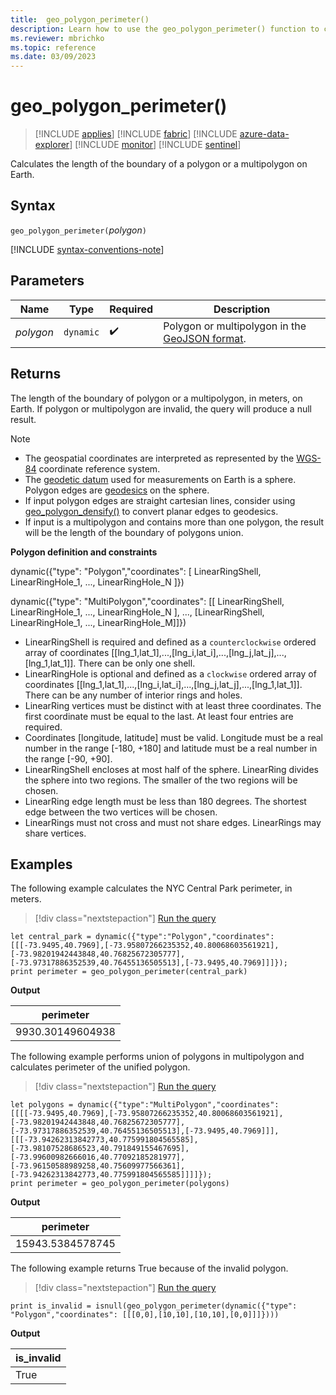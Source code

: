 ```yaml
---
title:  geo_polygon_perimeter()
description: Learn how to use the geo_polygon_perimeter() function to calculate the length of the boundary of a polygon or a multipolygon on Earth.
ms.reviewer: mbrichko
ms.topic: reference
ms.date: 03/09/2023
---
```

# geo_polygon_perimeter()

> [!INCLUDE [applies](../includes/applies-to-version/applies.md)] [!INCLUDE [fabric](../includes/applies-to-version/fabric.md)] [!INCLUDE [azure-data-explorer](../includes/applies-to-version/azure-data-explorer.md)] [!INCLUDE [monitor](../includes/applies-to-version/monitor.md)] [!INCLUDE [sentinel](../includes/applies-to-version/sentinel.md)]

Calculates the length of the boundary of a polygon or a multipolygon on Earth.

## Syntax

`geo_polygon_perimeter(`*polygon*`)`

[!INCLUDE [syntax-conventions-note](../includes/syntax-conventions-note.md)]

## Parameters

|Name|Type|Required|Description|
|--|--|--|--|
| *polygon* | `dynamic` |  :heavy_check_mark: | Polygon or multipolygon in the [GeoJSON format](https://tools.ietf.org/html/rfc7946).|

## Returns

The length of the boundary of polygon or a multipolygon, in meters, on Earth. If polygon or multipolygon are invalid, the query will produce a null result.

> [!NOTE]
>
> * The geospatial coordinates are interpreted as represented by the [WGS-84](https://earth-info.nga.mil/index.php?dir=wgs84&action=wgs84) coordinate reference system.
> * The [geodetic datum](https://en.wikipedia.org/wiki/Geodetic_datum) used for measurements on Earth is a sphere. Polygon edges are [geodesics](https://en.wikipedia.org/wiki/Geodesic) on the sphere.
> * If input polygon edges are straight cartesian lines, consider using [geo_polygon_densify()](geo-polygon-densify-function.md) to convert planar edges to geodesics.
> * If input is a multipolygon and contains more than one polygon, the result will be the length of the boundary of polygons union.

**Polygon definition and constraints**

dynamic({"type": "Polygon","coordinates": [ LinearRingShell, LinearRingHole_1, ..., LinearRingHole_N ]})

dynamic({"type": "MultiPolygon","coordinates": [[ LinearRingShell, LinearRingHole_1, ..., LinearRingHole_N ], ..., [LinearRingShell, LinearRingHole_1, ..., LinearRingHole_M]]})

* LinearRingShell is required and defined as a `counterclockwise` ordered array of coordinates [[lng_1,lat_1],...,[lng_i,lat_i],...,[lng_j,lat_j],...,[lng_1,lat_1]]. There can be only one shell.
* LinearRingHole is optional and defined as a `clockwise` ordered array of coordinates [[lng_1,lat_1],...,[lng_i,lat_i],...,[lng_j,lat_j],...,[lng_1,lat_1]]. There can be any number of interior rings and holes.
* LinearRing vertices must be distinct with at least three coordinates. The first coordinate must be equal to the last. At least four entries are required.
* Coordinates [longitude, latitude] must be valid. Longitude must be a real number in the range [-180, +180] and latitude must be a real number in the range [-90, +90].
* LinearRingShell encloses at most half of the sphere. LinearRing divides the sphere into two regions. The smaller of the two regions will be chosen.
* LinearRing edge length must be less than 180 degrees. The shortest edge between the two vertices will be chosen.
* LinearRings must not cross and must not share edges. LinearRings may share vertices.

## Examples

The following example calculates the NYC Central Park perimeter, in meters.

> [!div class="nextstepaction"]
> <a href="https://dataexplorer.azure.com/clusters/help/databases/Samples?query=H4sIAAAAAAAAA02QzWrDMBCE730Ko1MCbpC02h+l9B16N8YYRwRTRxKqLqb03ZvUuOQ0MPMx7OwSajOFWMu4DHksn817c1njeJunw7eqaw7qrD7Ssl5TVK2aUiqXOY41fKlz13WvDCfvPLZOn9iT79vNQtFsiSwgoH2EojUJaUAy3podE6uNd9Y5ECd/HSQWiS1oZOYdYzAsQvcqBL9hDtEAoX7Ijj3f0fc/x7eXXOZYmxzKfAs1lPu2a0hD3uYM//7h+QHHX4p2a4cSAQAA" target="_blank">Run the query</a>

```kusto
let central_park = dynamic({"type":"Polygon","coordinates":[[[-73.9495,40.7969],[-73.95807266235352,40.80068603561921],[-73.98201942443848,40.76825672305777],[-73.97317886352539,40.76455136505513],[-73.9495,40.7969]]]});
print perimeter = geo_polygon_perimeter(central_park)
```

**Output**

|perimeter|
|---|
|9930.30149604938|

The following example performs union of polygons in multipolygon and calculates perimeter of the unified polygon.

> [!div class="nextstepaction"]
> <a href="https://dataexplorer.azure.com/clusters/help/databases/Samples?query=H4sIAAAAAAAAA4WRTWrDMBBG9z2F8SoBN4xGmr+UHqHQfQkhJCIYHDs4ziKU3r2TuHa7qzaC0dPojb4mD8W5a27Hrr0Ur8Xh1u5O9X7xWQ63cy7X5du1Ger3ESirct91/aFud0O+lOsPX88SV5aMqgQrMbZNNZZIQZAZI0XC+6ECsDJE4mAYJkwRgiVMKWrSRw9WJBaMQCIyYRKDqLK3omgjlohCZIL7NmF/PTZenPTQPYK/gCLxAQiZBYVETKQ0ywQQQnVNwpFzKFkgSixsM2cM4ObMDIHHfuAzqd8N9ivNwe1UTQ1pnI0YzAFijjx/wb92vr6WL0/nvm49q9zXpzzk3sM65m77k912ri+mNJff9ugUsNsBAAA=" target="_blank">Run the query</a>

```kusto
let polygons = dynamic({"type":"MultiPolygon","coordinates":[[[[-73.9495,40.7969],[-73.95807266235352,40.80068603561921],[-73.98201942443848,40.76825672305777],[-73.97317886352539,40.76455136505513],[-73.9495,40.7969]]],[[[-73.94262313842773,40.775991804565585],[-73.98107528686523,40.791849155467695],[-73.99600982666016,40.77092185281977],[-73.96150588989258,40.75609977566361],[-73.94262313842773,40.775991804565585]]]]});
print perimeter = geo_polygon_perimeter(polygons)
```

**Output**

|perimeter|
|---|
|15943.5384578745|

The following example returns True because of the invalid polygon.

> [!div class="nextstepaction"]
> <a href="https://dataexplorer.azure.com/clusters/help/databases/Samples?query=H4sIAAAAAAAAA02KQQrDIBBFryKzUnBhtoXeoXsRkTiEATMjxgYk5O61dNPV5733ayPuio5IfKZCWT0n8LsUvaHEKmVswrFiox07Np0Hp51WfUEfFeGh4PX7gIVVpGXi1PGYwXvvrAvWL84u//u1IdzGmA8jsUSgfQAAAA==" target="_blank">Run the query</a>

```kusto
print is_invalid = isnull(geo_polygon_perimeter(dynamic({"type": "Polygon","coordinates": [[[0,0],[10,10],[10,10],[0,0]]]})))
```

**Output**

|is_invalid|
|---|
|True|
